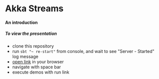 # Akka Streams

#### An introduction

##### To view the presentation

- clone this repository
- run `sbt "~ re-start"` from console, and wait to see "Server - Started" log message
- [open link](http://localhost:8080) in your browser
- navigate with space bar
- execute demos with run link
